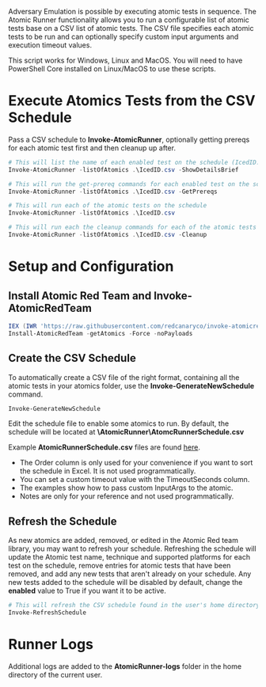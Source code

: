 Adversary Emulation is possible by executing atomic tests in sequence. The Atomic Runner functionality allows you to run a configurable list of atomic tests base on a CSV list of atomic tests. The CSV file specifies each atomic tests to be run and can optionally specify custom input arguments and execution timeout values.

This script works for Windows, Linux and MacOS. You will need to have PowerShell Core installed on Linux/MacOS to use these scripts.

# Execute Atomics Tests from the CSV Schedule

Pass a CSV schedule to **Invoke-AtomicRunner**, optionally getting prereqs for each atomic test first and then cleanup up after.

```powershell
# This will list the name of each enabled test on the schedule (IcedID.csv in the current directory)
Invoke-AtomicRunner -listOfAtomics .\IcedID.csv -ShowDetailsBrief
```

```powershell
# This will run the get-prereq commands for each enabled test on the schedule
Invoke-AtomicRunner -listOfAtomics .\IcedID.csv -GetPrereqs
```

```powershell
# This will run each of the atomic tests on the schedule
Invoke-AtomicRunner -listOfAtomics .\IcedID.csv
```

```powershell
# This will run each the cleanup commands for each of the atomic tests on the schedule
Invoke-AtomicRunner -listOfAtomics .\IcedID.csv -Cleanup
```

# Setup and Configuration
## Install Atomic Red Team and Invoke-AtomicRedTeam

```powershell
IEX (IWR 'https://raw.githubusercontent.com/redcanaryco/invoke-atomicredteam/master/install-atomicredteam.ps1' -UseBasicParsing);
Install-AtomicRedTeam -getAtomics -Force -noPayloads
```
## Create the CSV Schedule

To automatically create a CSV file of the right format, containing all the atomic tests in your atomics folder, use the **Invoke-GenerateNewSchedule** command.

```powershell
Invoke-GenerateNewSchedule
```
Edit the schedule file to enable some atomics to run. By default, the schedule will be located at **<user-home-dir>\AtomicRunner\AtomcRunnerSchedule.csv**

Example **AtomicRunnerSchedule.csv** files are found [here](https://github.com/clr2of8/AttackEmulationTools/tree/main/Samples/Emulations).

* The Order column is only used for your convenience if you want to sort the schedule in Excel. It is not used programmatically.
* You can set a custom timeout value with the TimeoutSeconds column.
* The examples show how to pass custom InputArgs to the atomic.
* Notes are only for your reference and not used programmatically.

## Refresh the Schedule

As new atomics are added, removed, or edited in the Atomic Red team library, you may want to refresh your schedule. Refreshing the schedule will update the Atomic test name, technique and supported platforms for each test on the schedule, remove entries for atomic tests that have been removed, and add any new tests that aren't already on your schedule. Any new tests added to the schedule will be disabled by default, change the **enabled** value to True if you want it to be active.

```powershell
# This will refresh the CSV schedule found in the user's home directory at AtomicRunner\AtomicRunnerSchedule.csv
Invoke-RefreshSchedule
```

# Runner Logs

Additional logs are added to the **AtomicRunner-logs** folder in the home directory of the current user.

